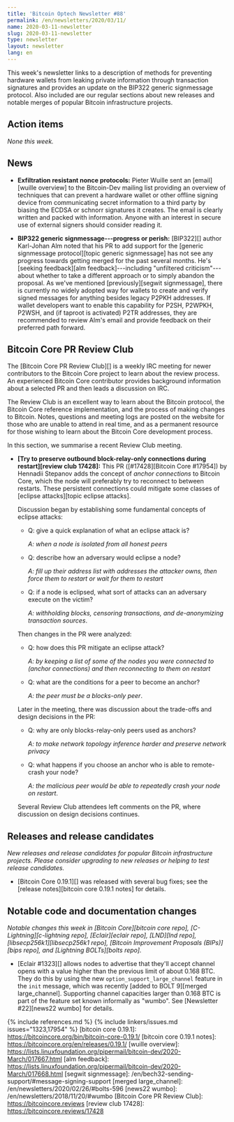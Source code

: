 ```yaml
---
title: 'Bitcoin Optech Newsletter #88'
permalink: /en/newsletters/2020/03/11/
name: 2020-03-11-newsletter
slug: 2020-03-11-newsletter
type: newsletter
layout: newsletter
lang: en
---
```

This week's newsletter links to a description of methods for preventing
hardware wallets from leaking private information through transaction
signatures and provides an update on the BIP322 generic signmessage
protocol.  Also included are our regular sections about new releases and
notable merges of popular Bitcoin infrastructure projects.

## Action items

*None this week.*

## News

- **Exfiltration resistant nonce protocols:** Pieter Wuille sent an
  [email][wuille overview] to the Bitcoin-Dev mailing list providing an
  overview of techniques that can prevent a hardware wallet or other
  offline signing device from communicating secret information to a
  third party by biasing the ECDSA or schnorr signatures it creates.
  The email is clearly written and packed with information.  Anyone with
  an interest in secure use of external signers should consider reading
  it.

- **BIP322 generic signmessage---progress or perish:** [BIP322][] author
  Karl-Johan Alm noted that his PR to add support for the [generic
  signmessage protocol][topic generic signmessage] has not see any
  progress towards getting merged for the past several months.  He's
  [seeking feedback][alm feedback]---including "unfiltered
  criticism"---about whether to take a different approach or to simply
  abandon the proposal.  As we've mentioned [previously][segwit
  signmessage], there is currently no widely adopted way for wallets to
  create and verify signed messages for anything besides legacy P2PKH
  addresses.  If wallet developers want to enable this capability for
  P2SH, P2WPKH, P2WSH, and (if taproot is activated) P2TR addresses,
  they are recommended to review Alm's email and provide feedback on
  their preferred path forward.

## Bitcoin Core PR Review Club

The [Bitcoin Core PR Review Club][] is a weekly IRC meeting for newer
contributors to the Bitcoin Core project to learn about the review process. An
experienced Bitcoin Core contributor provides background information about a
selected PR and then leads a discussion on IRC.

The Review Club is an excellent way to learn about the Bitcoin protocol, the
Bitcoin Core reference implementation, and the process of making changes to
Bitcoin. Notes, questions and meeting logs are posted on the website for those
who are unable to attend in real time, and as a permanent resource for those
wishing to learn about the Bitcoin Core development process.

In this section, we summarise a recent Review Club meeting.

- **[Try to preserve outbound block-relay-only connections during restart][review club 17428]:**
  This PR ([#17428][Bitcoin Core #17954]) by Hennadii Stepanov adds the concept
  of _anchor connections_ to Bitcoin Core, which the node will preferably try to
  reconnect to between restarts. These persistent connections could mitigate some
  classes of [eclipse attacks][topic eclipse attacks].

    Discussion began by establishing some fundamental concepts of eclipse attacks:

    - Q: give a quick explanation of what an eclipse attack is?

        _A: when a node is isolated from all honest peers_

    - Q: describe how an adversary would eclipse a node?

        _A: fill up their address list with addresses the attacker owns, then
        force them to restart or wait for them to restart_

    - Q: if a node is eclipsed, what sort of attacks can an adversary execute on the
      victim?

        _A: withholding blocks, censoring transactions, and
        de-anonymizing transaction sources_.

    Then changes in the PR were analyzed:

    - Q: how does this PR mitigate an eclipse attack?

        _A: by keeping a
        list of some of the nodes you were connected to (anchor connections) and then
        reconnecting to them on restart_

    - Q: what are the conditions for a peer to become an anchor?

        _A: the peer must be a blocks-only peer_.

    Later in the meeting, there was discussion about the trade-offs and design
    decisions in the PR:

    - Q: why are only blocks-relay-only peers used as anchors?

        _A: to make network topology inference harder and preserve network
        privacy_

    - Q: what happens if you choose an anchor who is able to remote-crash your
      node?

        _A: the malicious peer would be able to repeatedly crash your
        node on restart_.

    Several Review Club attendees left comments on the PR, where discussion on
    design decisions continues.

## Releases and release candidates

*New releases and release candidates for popular Bitcoin infrastructure
projects.  Please consider upgrading to new releases or helping to test
release candidates.*

- [Bitcoin Core 0.19.1][] was released with several bug fixes; see the
  [release notes][bitcoin core 0.19.1 notes] for details.  <!-- FIXME:confirm_release -->

## Notable code and documentation changes

*Notable changes this week in [Bitcoin Core][bitcoin core repo],
[C-Lightning][c-lightning repo], [Eclair][eclair repo], [LND][lnd repo],
[libsecp256k1][libsecp256k1 repo], [Bitcoin Improvement Proposals
(BIPs)][bips repo], and [Lightning BOLTs][bolts repo].*

- [Eclair #1323][] allows nodes to advertise that they'll accept channel
  opens with a value higher than the previous limit of about 0.168 BTC.
  They do this by using the new `option_support_large_channel` feature
  in the `init` message, which was recently [added to BOLT 9][merged
  large_channel].  Supporting channel capacities larger than 0.168 BTC
  is part of the feature set known informally as "wumbo".  See
  [Newsletter #22][news22 wumbo] for details.

{% include references.md %}
{% include linkers/issues.md issues="1323,17954" %}
[bitcoin core 0.19.1]: https://bitcoincore.org/bin/bitcoin-core-0.19.1/
[bitcoin core 0.19.1 notes]: https://bitcoincore.org/en/releases/0.19.1/
[wuille overview]: https://lists.linuxfoundation.org/pipermail/bitcoin-dev/2020-March/017667.html
[alm feedback]: https://lists.linuxfoundation.org/pipermail/bitcoin-dev/2020-March/017668.html
[segwit signmessage]: /en/bech32-sending-support/#message-signing-support
[merged large_channel]: /en/newsletters/2020/02/26/#bolts-596
[news22 wumbo]: /en/newsletters/2018/11/20/#wumbo
[Bitcoin Core PR Review Club]: https://bitcoincore.reviews
[review club 17428]: https://bitcoincore.reviews/17428
